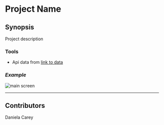 # Project Name

## Synopsis

Project description

### Tools 

* Api data from [link to data](https://swapi.co/documentation)

### *Example* 

![main screen](./src/images/main.png)

---

## Contributors

Daniela Carey

